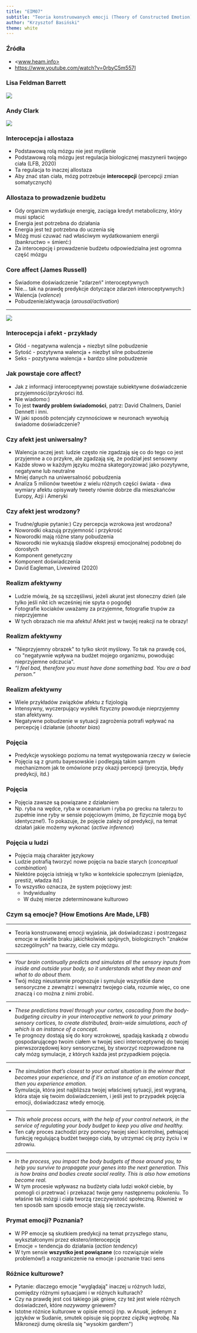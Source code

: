 ```yaml
---
title: "EIM07"
subtitle: "Teoria konstruowanych emocji (Theory of Constructed Emotion)"
author: "Krzysztof Basiński"
theme: white
---
```


### Źródła

- <www.heam.info>
- <https://www.youtube.com/watch?v=0rbyC5m557I>


### Lisa Feldman Barrett

<img src="img/06_barrett.jpg">


### Andy Clark

<img src="img/06_clark.jpg">


### Interocepcja i allostaza

- Podstawową rolą mózgu nie jest myślenie
- Podstawową rolą mózgu jest regulacja biologicznej maszynerii twojego ciała (LFB, 2020)
- Ta regulacja to inaczej allostaza
- Aby znać stan ciała, mózg potrzebuje **interocepcji** (percepcji zmian somatycznych)

### Allostaza to prowadzenie budżetu

- Gdy organizm wydatkuje energię, zaciąga kredyt metaboliczny, który musi spłacić
- Energia jest potrzebna do działania
- Energia jest też potrzebna do uczenia się
- Mózg musi czuwać nad właściwym wydatkowaniem energii (bankructwo = śmierć:)
- Za interocepcję i prowadzenie budżetu odpowiedzialna jest ogromna część mózgu 

### Core affect (James Russell)

- Świadome doświadczenie "zdarzeń" interoceptywnych
- Nie... tak na prawdę predykcje dotyczące zdarzeń interoceptywnych:)
- Walencja (*valence*)
- Pobudzenie/aktywacja (*arousal/activation*)


---

<img src="img/04_core_affect.png">

### Interocepcja i afekt - przykłady

- Głód - negatywna walencja + niezbyt silne pobudzenie
- Sytość - pozytywna walencja + niezbyt silne pobudzenie
- Seks - pozytywna walencja + bardzo silne pobudzenie



### Jak powstaje core affect?

- Jak z informacji interoceptywnej powstaje subiektywne doświadczenie przyjemności/przykrości itd.
- Nie wiadomo:) 
- To jest **twardy problem świadomości**, patrz: David Chalmers, Daniel Dennett i inni.
- W jaki sposób potencjały czynnościowe w neuronach wywołują świadome doświadczenie?

### Czy afekt jest uniwersalny?

- Walencja raczej jest: ludzie często nie zgadzają się co do tego co jest przyjemne a co przykre, ale zgadzają się, że podział jest sensowny
- Każde słowo w każdym języku można skategoryzować jako pozytywne, negatywne lub neutralne
- Mniej danych na uniwersalność pobudzenia
- Analiza 5 milionów tweetów z wielu różnych części świata - dwa wymiary afektu opisywały tweety równie dobrze dla mieszkańców Europy, Azji i Ameryki


### Czy afekt jest wrodzony?

- Trudne/głupie pytanie:) Czy percepcja wzrokowa jest wrodzona?
- Noworodki okazują przyjemność i przykrość
- Noworodki mają różne stany pobudzenia
- Noworodki nie wykazują śladów ekspresji emocjonalnej podobnej do dorosłych
- Komponent genetyczny
- Komponent doświadczenia
- David Eagleman, Livewired (2020)


### Realizm afektywny

- Ludzie mówią, że są szczęśliwsi, jeżeli akurat jest słoneczny dzień (ale tylko jeśli nikt ich wcześniej nie spyta o pogodę)
- Fotografie kociaków uważamy za przyjemne, fotografie trupów za nieprzyjemne
- W tych obrazach nie ma afektu! Afekt jest w twojej reakcji na te obrazy!

### Realizm afektywny

- "Nieprzyjemny obrazek" to tylko skrót myślowy. To tak na prawdę coś, co "negatywnie wpływa na budżet mojego organizmu, powodując nieprzyjemne odczucia".
- _“I feel bad, therefore you must have done something bad. You are a bad person.”_

### Realizm afektywny

- Wiele przykładów związków afektu z fizjologią
- Intensywny, wyczerpujący wysiłek fizyczny powoduje nieprzyjemny stan afektywny. 
- Negatywne pobudzenie w sytuacji zagrożenia potrafi wpływać na percepcję i działanie (_shooter bias_)

### Pojęcia

- Predykcje wysokiego poziomu na temat występowania rzeczy w świecie
- Pojęcia są z gruntu bayesowskie i podlegają takim samym mechanizmom jak te omówione przy okazji percepcji (precyzja, błędy predykcji, itd.)

### Pojęcia

- Pojęcia zawsze są powiązane z działaniem
- Np. ryba na wędce, ryba w oceanarium i ryba po grecku na talerzu to zupełnie inne ryby w sensie pojęciowym (mimo, że fizycznie mogą być identyczne!). To pokazuje, że pojęcie zależy od predykcji, na temat działań jakie możemy wykonać (_active inference_)

### Pojęcia u ludzi

- Pojęcia mają charakter językowy
- Ludzie potrafią tworzyć nowe pojęcia na bazie starych (_conceptual combination_)
- Niektóre pojęcia istnieją w tylko w kontekście społecznym (pieniądze, prestiż, władza itd.)
- To wszystko oznacza, że system pojęciowy jest:
  - Indywidualny
  - W dużej mierze zdeterminowane kulturowo



### Czym są emocje? (How Emotions Are Made, LFB)

---

- Teoria konstruowanej emocji wyjaśnia, jak doświadczasz i postrzegasz emocje w świetle braku jakichkolwiek spójnych, biologicznych "znaków szczególnych" na twarzy, ciele czy mózgu. 

---

- _Your brain continually predicts and simulates all the sensory inputs from inside and outside your body, so it understands what they mean and what to do about them._
- Twój mózg nieustannie prognozuje i symuluje wszystkie dane sensoryczne z zewnątrz i wewnątrz twojego ciała, rozumie więc, co one znaczą i co można z nimi zrobić. 

---

- _These predictions travel through your cortex, cascading from the body-budgeting circuitry in your interoceptive network to your primary sensory cortices, to create distributed, brain-wide simulations, each of which is an instance of a concept._
- Te prognozy dostają się do kory wzrokowej, spadają kaskadą z obwodu gospodarującego twoim ciałem w twojej sieci interoceptywnej do twojej pierwszorzędowej kory sensorycznej, by stworzyć rozprowadzone na cały mózg symulacje, z których każda jest przypadkiem pojęcia. 

---

- _The simulation that’s closest to your actual situation is the winner that becomes your experience, and if it’s an instance of an emotion concept, then you experience emotion._
- Symulacja, która jest najbliższa twojej właściwej sytuacji, jest wygraną, która staje się twoim doświadczeniem, i jeśli jest to przypadek pojęcia emocji, doświadczasz wtedy emocję. 

---

- _This whole process occurs, with the help of your control network, in the service of regulating your body budget to keep you alive and healthy._
- Ten cały proces zachodzi przy pomocy twojej sieci kontrolnej, pełniącej funkcję regulującą budżet twojego ciała, by utrzymać cię przy życiu i w zdrowiu. 

---

- _In the process, you impact the body budgets of those around you, to help you survive to propagate your genes into the next generation. This is how brains and bodies create social reality. This is also how emotions become real._
- W tym procesie wpływasz na budżety ciała ludzi wokół ciebie, by pomogli ci przetrwać i przekazać twoje geny następnemu pokoleniu. To właśnie tak mózgi i ciała tworzą rzeczywistość społeczną. Również w ten sposób sam sposób emocje stają się rzeczywiste.



### Prymat emocji? Poznania?

- W PP emocje są skutkiem predykcji na temat przyszłego stanu, wykształconymi przez ekstero/interocepcję
- Emocje = tendencja do działania (_action tendency_)
- W tym sensie **wszystko jest powiązane** (co rozwiązuje wiele problemów!) a rozgraniczenie na emocje i poznanie traci sens

### Różnice kulturowe?

- Pytanie: dlaczego emocje "wyglądają" inaczej u różnych ludzi, pomiędzy różnymi sytuacjami i w różnych kulturach?
- Czy na prawdę jest coś takiego jak gniew, czy też jest wiele różnych doświadczeń, które *nazywamy* gniewem?
- Istotne różnice kulturowe w opisie emocji (np. w *Anuak*, jedenym z języków w Sudanie, smutek opisuje się poprzez *ciężką wątrobę*. Na Mikronezji dumę określa się "wysokim gardłem")

